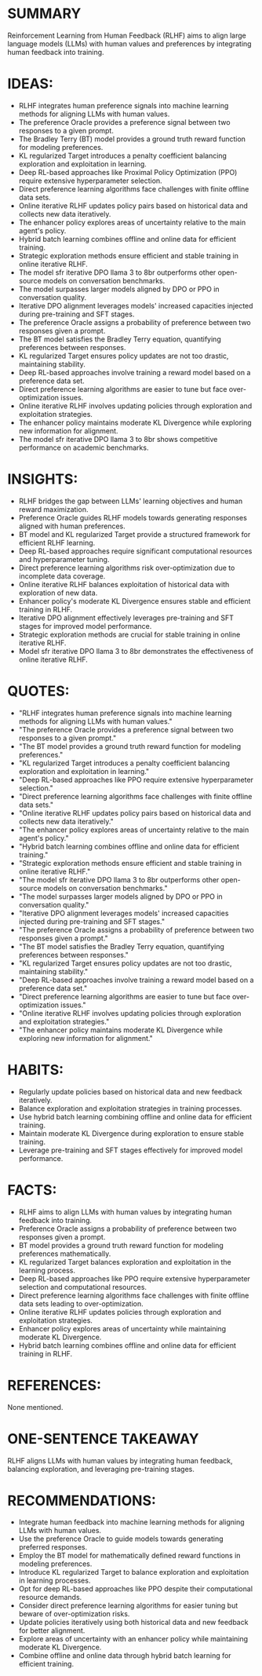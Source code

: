 # SUMMARY
Reinforcement Learning from Human Feedback (RLHF) aims to align large language models (LLMs) with human values and preferences by integrating human feedback into training.

# IDEAS:
- RLHF integrates human preference signals into machine learning methods for aligning LLMs with human values.
- The preference Oracle provides a preference signal between two responses to a given prompt.
- The Bradley Terry (BT) model provides a ground truth reward function for modeling preferences.
- KL regularized Target introduces a penalty coefficient balancing exploration and exploitation in learning.
- Deep RL-based approaches like Proximal Policy Optimization (PPO) require extensive hyperparameter selection.
- Direct preference learning algorithms face challenges with finite offline data sets.
- Online iterative RLHF updates policy pairs based on historical data and collects new data iteratively.
- The enhancer policy explores areas of uncertainty relative to the main agent's policy.
- Hybrid batch learning combines offline and online data for efficient training.
- Strategic exploration methods ensure efficient and stable training in online iterative RLHF.
- The model sfr iterative DPO llama 3 to 8br outperforms other open-source models on conversation benchmarks.
- The model surpasses larger models aligned by DPO or PPO in conversation quality.
- Iterative DPO alignment leverages models' increased capacities injected during pre-training and SFT stages.
- The preference Oracle assigns a probability of preference between two responses given a prompt.
- The BT model satisfies the Bradley Terry equation, quantifying preferences between responses.
- KL regularized Target ensures policy updates are not too drastic, maintaining stability.
- Deep RL-based approaches involve training a reward model based on a preference data set.
- Direct preference learning algorithms are easier to tune but face over-optimization issues.
- Online iterative RLHF involves updating policies through exploration and exploitation strategies.
- The enhancer policy maintains moderate KL Divergence while exploring new information for alignment.
- The model sfr iterative DPO llama 3 to 8br shows competitive performance on academic benchmarks.

# INSIGHTS:
- RLHF bridges the gap between LLMs' learning objectives and human reward maximization.
- Preference Oracle guides RLHF models towards generating responses aligned with human preferences.
- BT model and KL regularized Target provide a structured framework for efficient RLHF learning.
- Deep RL-based approaches require significant computational resources and hyperparameter tuning.
- Direct preference learning algorithms risk over-optimization due to incomplete data coverage.
- Online iterative RLHF balances exploitation of historical data with exploration of new data.
- Enhancer policy's moderate KL Divergence ensures stable and efficient training in RLHF.
- Iterative DPO alignment effectively leverages pre-training and SFT stages for improved model performance.
- Strategic exploration methods are crucial for stable training in online iterative RLHF.
- Model sfr iterative DPO llama 3 to 8br demonstrates the effectiveness of online iterative RLHF.

# QUOTES:
- "RLHF integrates human preference signals into machine learning methods for aligning LLMs with human values."
- "The preference Oracle provides a preference signal between two responses to a given prompt."
- "The BT model provides a ground truth reward function for modeling preferences."
- "KL regularized Target introduces a penalty coefficient balancing exploration and exploitation in learning."
- "Deep RL-based approaches like PPO require extensive hyperparameter selection."
- "Direct preference learning algorithms face challenges with finite offline data sets."
- "Online iterative RLHF updates policy pairs based on historical data and collects new data iteratively."
- "The enhancer policy explores areas of uncertainty relative to the main agent's policy."
- "Hybrid batch learning combines offline and online data for efficient training."
- "Strategic exploration methods ensure efficient and stable training in online iterative RLHF."
- "The model sfr iterative DPO llama 3 to 8br outperforms other open-source models on conversation benchmarks."
- "The model surpasses larger models aligned by DPO or PPO in conversation quality."
- "Iterative DPO alignment leverages models' increased capacities injected during pre-training and SFT stages."
- "The preference Oracle assigns a probability of preference between two responses given a prompt."
- "The BT model satisfies the Bradley Terry equation, quantifying preferences between responses."
- "KL regularized Target ensures policy updates are not too drastic, maintaining stability."
- "Deep RL-based approaches involve training a reward model based on a preference data set."
- "Direct preference learning algorithms are easier to tune but face over-optimization issues."
- "Online iterative RLHF involves updating policies through exploration and exploitation strategies."
- "The enhancer policy maintains moderate KL Divergence while exploring new information for alignment."

# HABITS:
- Regularly update policies based on historical data and new feedback iteratively.
- Balance exploration and exploitation strategies in training processes.
- Use hybrid batch learning combining offline and online data for efficient training.
- Maintain moderate KL Divergence during exploration to ensure stable training.
- Leverage pre-training and SFT stages effectively for improved model performance.

# FACTS:
- RLHF aims to align LLMs with human values by integrating human feedback into training.
- Preference Oracle assigns a probability of preference between two responses given a prompt.
- BT model provides a ground truth reward function for modeling preferences mathematically.
- KL regularized Target balances exploration and exploitation in the learning process.
- Deep RL-based approaches like PPO require extensive hyperparameter selection and computational resources.
- Direct preference learning algorithms face challenges with finite offline data sets leading to over-optimization.
- Online iterative RLHF updates policies through exploration and exploitation strategies.
- Enhancer policy explores areas of uncertainty while maintaining moderate KL Divergence.
- Hybrid batch learning combines offline and online data for efficient training in RLHF.

# REFERENCES:
None mentioned.

# ONE-SENTENCE TAKEAWAY
RLHF aligns LLMs with human values by integrating human feedback, balancing exploration, and leveraging pre-training stages.

# RECOMMENDATIONS:
- Integrate human feedback into machine learning methods for aligning LLMs with human values.
- Use the preference Oracle to guide models towards generating preferred responses.
- Employ the BT model for mathematically defined reward functions in modeling preferences.
- Introduce KL regularized Target to balance exploration and exploitation in learning processes.
- Opt for deep RL-based approaches like PPO despite their computational resource demands.
- Consider direct preference learning algorithms for easier tuning but beware of over-optimization risks.
- Update policies iteratively using both historical data and new feedback for better alignment.
- Explore areas of uncertainty with an enhancer policy while maintaining moderate KL Divergence.
- Combine offline and online data through hybrid batch learning for efficient training.